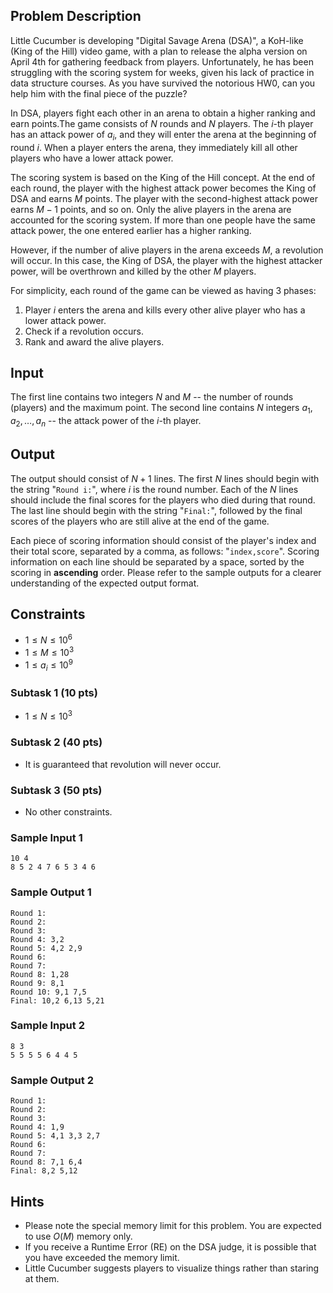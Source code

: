 ## Problem Description

Little Cucumber is developing "Digital Savage Arena (DSA)", a KoH-like (King of the Hill) video game, with a plan to release the alpha version on April 4th for gathering feedback from players. Unfortunately, he has been struggling with the scoring system for weeks, given his lack of practice in data structure courses. As you have survived the notorious HW0, can you help him with the final piece of the puzzle?

In DSA, players fight each other in an arena to obtain a higher ranking and earn points.The game consists of $N$ rounds and $N$ players. The $i$-th player has an attack power of $a_i$, and they will enter the arena at the beginning of round $i$. When a player enters the arena, they immediately kill all other players who have a lower attack power. 

The scoring system is based on the King of the Hill concept. At the end of each round, the player with the highest attack power becomes the King of DSA and earns $M$ points. The player with the second-highest attack power earns $M-1$ points, and so on. Only the alive players in the arena are accounted for the scoring system. If more than one people have the same attack power, the one entered earlier has a higher ranking. 

However, if the number of alive players in the arena exceeds $M$, a revolution will occur. In this case, the King of DSA, the player with the highest attacker power, will be overthrown and killed by the other $M$ players. 

For simplicity, each round of the game can be viewed as having 3 phases:
1. Player $i$ enters the arena and kills every other alive player who has a lower attack power. 
2. Check if a revolution occurs. 
3. Rank and award the alive players. 


## Input 

The first line contains two integers $N$ and $M$ -- the number of rounds (players) and the maximum point. 
The second line contains $N$ integers $a_1, a_2, \dots, a_n$ -- the attack power of the $i$-th player.

## Output 

The output should consist of $N+1$ lines. 
The first $N$ lines should begin with the string "`Round i:`", where $i$ is the round number.
Each of the $N$ lines should include the final scores for the players who died during that round. 
The last line should begin with the string "`Final:`", followed by the final scores of the players who are still alive at the end of the game.

Each piece of scoring information should consist of the player's index and their total score, separated by a comma, as follows: "`index,score`". 
Scoring information on each line should be separated by a space, sorted by the scoring in **ascending** order.
Please refer to the sample outputs for a clearer understanding of the expected output format. 

## Constraints

- $1 \le N \le 10^6$
- $1 \le M \le 10^3$
- $1 \le a_i \le 10^9$

### Subtask 1 (10 pts)

- $1 \le N \le 10^3$

### Subtask 2 (40 pts)

- It is guaranteed that revolution will never occur. 

### Subtask 3 (50 pts)

- No other constraints.

### Sample Input 1

```
10 4
8 5 2 4 7 6 5 3 4 6
```

### Sample Output 1

```
Round 1:
Round 2:
Round 3:
Round 4: 3,2
Round 5: 4,2 2,9
Round 6:
Round 7:
Round 8: 1,28
Round 9: 8,1
Round 10: 9,1 7,5
Final: 10,2 6,13 5,21
```

### Sample Input 2

```
8 3
5 5 5 5 6 4 4 5
```

### Sample Output 2

```
Round 1:
Round 2:
Round 3:
Round 4: 1,9
Round 5: 4,1 3,3 2,7
Round 6:
Round 7:
Round 8: 7,1 6,4
Final: 8,2 5,12
```

## Hints

- Please note the special memory limit for this problem. You are expected to use $O(M)$ memory only.
- If you receive a Runtime Error (RE) on the DSA judge, it is possible that you have exceeded the memory limit.
- Little Cucumber suggests players to visualize things rather than staring at them.